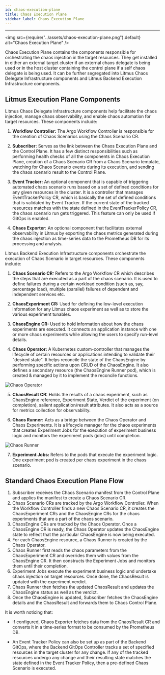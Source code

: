 ```yaml
---
id: chaos-execution-plane
title: Chaos Execution Plane
sidebar_label: Chaos Execution Plane
---
```


---

<img src={require("../assets/chaos-execution-plane.png").default} alt="Chaos Execution Plane" />

Chaos Execution Plane contains the components responsible for orchestrating the chaos injection in the target resources. They get installed in either an external target cluster if an external chaos delegate is being used or in the host cluster containing the control plane if a self chaos delegate is being used. It can be further segregated into Litmus Chaos Delegate Infrastructure components and Litmus Backend Execution Infrastructure components.

## Litmus Execution Plane Components

Litmus Chaos Delegate Infrastructure components help facilitate the chaos injection, manage chaos observability, and enable chaos automation for target resources. These components include:

1. **Workflow Controller:** The Argo Workflow Controller is responsible for the creation of Chaos Scenarios using the Chaos Scenario CR.

2. **Subscriber:** Serves as the link between the Chaos Execution Plane and the Control Plane. It has a few distinct responsibilities such as performing health checks of all the components in Chaos Execution Plane, creation of a Chaos Scenario CR from a Chaos Scenario template, watching for Chaos Scenario events during its execution, and sending the chaos scenario result to the Control Plane.

3. **Event Tracker:** An optional component that is capable of triggering automated chaos scenario runs based on a set of defined conditions for any given resources in the cluster. It is a controller that manages EventTrackerPolicy CR, which is basically the set of defined conditions that is validated by Event Tracker. If the current state of the tracked resources matches with the state defined in the EventTrackerPolicy CR, the chaos scenario run gets triggered. This feature can only be used if GitOps is enabled.

4. **Chaos Exporter:** An optional component that facilitates external observability in Litmus by exporting the chaos metrics generated during the chaos injection as time-series data to the Prometheus DB for its processing and analysis.

Litmus Backend Execution Infrastructure components orchestrate the execution of Chaos Scenario in target resources. These components include:

1. **Chaos Scenario CR:** Refers to the Argo Workflow CR which describes the steps that are executed as a part of the chaos scenario. It is used to define failures during a certain workload condition (such as, say, percentage load), multiple (parallel) failures of dependent and independent services etc.

2. **ChaosExperiment CR:** Used for defining the low-level execution information for any Litmus chaos experiment as well as to store the various experiment tunables.

3. **ChaosEngine CR:** Used to hold information about how the chaos experiments are executed. It connects an application instance with one or more chaos experiments while allowing the users to specify run-level details.

4. **Chaos Operator:** A Kubernetes custom-controller that manages the lifecycle of certain resources or applications intending to validate their "desired state". It helps reconcile the state of the ChaosEngine by performing specific actions upon CRUD of the ChaosEngine. It also defines a secondary resource (the ChaosEngine Runner pod), which is created & managed by it to implement the reconcile functions.

<div style={{textAlign: 'center'}}>
  <img src={require("../assets/chaos-execution-plane-chaos-operator.png").default} alt="Chaos Operator" />
</div>

5. **ChaosResult CR:** Holds the results of a chaos experiment, such as ChaosEngine reference, Experiment State, Verdict of the experiment (on completion), salient application/result attributes. It also acts as a source for metrics collection for observability.

6. **Chaos Runner:** Acts as a bridge between the Chaos Operator and Chaos Experiments. It is a lifecycle manager for the chaos experiments that creates Experiment Jobs for the execution of experiment business logic and monitors the experiment pods (jobs) until completion.

<div style={{textAlign: 'center'}}>
  <img src={require("../assets/chaos-execution-plane-chaos-runner.png").default} alt="Chaos Runner" />
</div>

7. **Experiment Jobs:** Refers to the pods that execute the experiment logic. One experiment pod is created per chaos experiment in the chaos scenario.

## Standard Chaos Execution Plane Flow

1. Subscriber receives the Chaos Scenario manifest from the Control Plane and applies the manifest to create a Chaos Scenario CR.
2. Chaos Scenario CRs are tracked by the Argo Workflow Controller. When the Workflow Controller finds a new Chaos Scenario CR, it creates the ChaosExperiment CRs and the ChaosEngine CRs for the chaos experiments that are a part of the chaos scenario.
3. ChaosEngine CRs are tracked by the Chaos Operator. Once a ChaosEngine CR is ready, the Chaos Operator updates the ChaosEngine state to reflect that the particular ChaosEngine is now being executed.
4. For each ChaosEngine resource, a Chaos Runner is created by the Chaos Operator.
5. Chaos Runner first reads the chaos parameters from the ChaosExperiment CR and overrides them with values from the ChaosEngine CR. It then constructs the Experiment Jobs and monitors them until their completion.
6. Experiment Jobs execute the experiment business logic and undertake chaos injection on target resources. Once done, the ChaosResult is updated with the experiment verdict.
7. Chaos Runner then fetches the updated ChaosResult and updates the ChaosEngine status as well as the verdict.
8. Once the ChaosEngine is updated, Subscriber fetches the ChaosEngine details and the ChaosResult and forwards them to Chaos Control Plane.

It is worth noticing that:

- If configured, Chaos Exporter fetches data from the ChaosResult CR and converts it in a time-series format to be consumed by the Prometheus DB.

- An Event Tracker Policy can also be set up as part of the Backend GitOps, where the Backend GitOps Controller tracks a set of specified resources in the target cluster for any change. If any of the tracked resources undergo any change and their resulting state matches the state defined in the Event Tracker Policy, then a pre-defined Chaos Scenario is executed.
